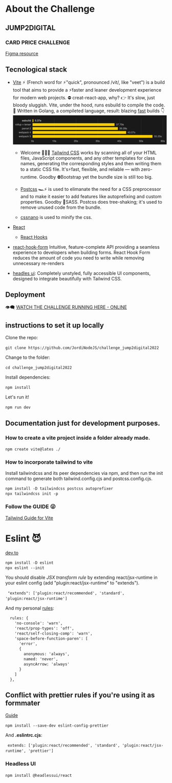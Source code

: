 # About the Challenge

## JUMP2DIGITAL

### CARD PRICE CHALLENGE

[Figma resource](https://www.figma.com/file/8DTsCBsanZ0OEoLdiY1qzW/front_creator?node-id=4%3A194)

## Tecnological stack

- [Vite](https://vitejs.dev/) ⚡ (French word for ⚡"quick", pronounced /vit/, like "veet") is a build tool that aims to provide a ⚡faster and leaner development experience for modern web projects. ⛔ creat-react-app, why? 👉 It's slow, just bloody sluggish. Vite, under the hood, runs esbuild to compile the code. 💪 Written in Golang, a compileted language, result: blazing [fast](https://ageek.dev/esbuild) builds 👇 ![](./public/readme/benchmark.png)
  - Welcome 🎉💗💓 [Tailwind CSS](https://tailwindcss.com/) works by scanning all of your HTML files, JavaScript components, and any other templates for class names, generating the corresponding styles and then writing them to a static CSS file. It's⚡fast, flexible, and reliable — with zero-runtime. Goodby ⛔Bootstrap yet the bundle size is still too big.

  - [Postcss](https://postcss.org/) 🏎⚡ is used to elimanate the need for a CSS preprocessor and to make it easier to add features like autoprefixing and custom properties. Goodby 🚫SASS. Postcss does tree-shaking; it's used to remove unused code from the bundle.
  - [cssnano](https://cssnano.co/) is used to minify the css.
- [React](https://reactjs.org/)

  - [React Hooks](https://reactjs.org/docs/hooks-intro.html)

- [react-hook-form](https://react-hook-form.com/) Intuitive, feature-complete API providing a seamless experience to developers when building forms. React Hook Form reduces the amount of code you need to write while removing unnecessary re-renders

- [headles ui](https://headlessui.com/):  Completely unstyled, fully accessible UI components, designed to integrate beautifully with Tailwind CSS.

## Deployment
👁‍🗨 [WATCH THE CHALLENGE RUNNING HERE - ONLINE](https://amazing-kulfi-c2332b.netlify.app/)

## instructions to set it up locally
Clone the repo:

`git clone https://github.com/JordiNodeJS/challenge_jump2digital2022`

Change to the folder:

`cd challenge_jump2digital2022`

Install dependencies:

`npm install`

Let's run it!

`npm run dev`
## Documentation just for development purposes.

### How to create a vite project inside a folder already made.

`npm create vite@lates ./`

### How to incorporate tailwind to vite

Install tailwindcss and its peer dependencies via npm, and then run the init command to generate both tailwind.config.cjs and postcss.config.cjs.

```shell
npm install -D tailwindcss postcss autoprefixer
npx tailwindcss init -p
```

### Follow the GUIDE 😜

[Tailwind Guide for Vite](https://tailwindcss.com/docs/guides/vite)

# Eslint 😈

[dev.to](https://dev.to/equiman/vite-powerful-react-project-g4m)

```
npm install -D eslint
npx eslint --init
```

You should disable _JSX transform rule_ by extending react/jsx-runtime in your eslint config (add "plugin:react/jsx-runtime" to "extends").

` "extends": ['plugin:react/recommended', 'standard', 'plugin:react/jsx-runtime']`

And my personal [rules](https://eslint.org/docs/latest/rules/space-before-function-paren):

```javacript
  rules: {
    'no-console': 'warn',
    'react/prop-types': 'off',
    'react/self-closing-comp': 'warn',
    'space-before-function-paren': [
      'error',
      {
        anonymous: 'always',
        named: 'never',
        asyncArrow: 'always'
      }
    ]
  },
```

## Conflict with prettier rules if you're using it as formmater

[Guide](https://github.com/prettier/eslint-config-prettier)

`npm install --save-dev eslint-config-prettier`

And **.eslintrc.cjs**:

` extends: ['plugin:react/recommended', 'standard', 'plugin:react/jsx-runtime', 'prettier']`

### Headless UI

`npm install @headlessui/react`

